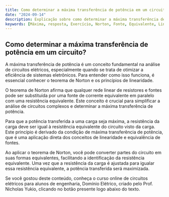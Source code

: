 ```yaml
---
title: Como determinar a máxima transferência de potência em um circuito?
date: "2024-09-14"
description: Explicação sobre como determinar a máxima transferência de potência em um circuito elétrico, focando no teorema de Norton e conceitos de linearidade.
keywords: [Máxima, resposta, Exercício, Norton, Fonte, Equivalente, Linearidade]
---
```


## Como determinar a máxima transferência de potência em um circuito?

A máxima transferência de potência é um conceito fundamental na análise de circuitos elétricos, especialmente quando se trata de otimizar a eficiência de sistemas eletrônicos. Para entender como isso funciona, é essencial conhecer o teorema de Norton e os princípios de linearidade.

O teorema de Norton afirma que qualquer rede linear de resistores e fontes pode ser substituída por uma fonte de corrente equivalente em paralelo com uma resistência equivalente. Este conceito é crucial para simplificar a análise de circuitos complexos e determinar a máxima transferência de potência.

Para que a potência transferida a uma carga seja máxima, a resistência da carga deve ser igual à resistência equivalente do circuito visto da carga. Este princípio é derivado da condição de máxima transferência de potência, que é uma aplicação direta dos conceitos de linearidade e equivalência de fontes.

Ao aplicar o teorema de Norton, você pode converter partes do circuito em suas formas equivalentes, facilitando a identificação da resistência equivalente. Uma vez que a resistência da carga é ajustada para igualar essa resistência equivalente, a potência transferida será maximizada.

Se você gostou deste conteúdo, conheça o curso online de circuitos elétricos para alunos de engenharia, Domínio Elétrico, criado pelo Prof. Nicholas Yukio, clicando no botão presente logo abaixo do texto.